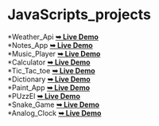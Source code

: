 # JavaScripts_projects
*Weather_Api     <a href="https://sujal0786.github.io/Weather.js/"><strong>➥ Live Demo</strong></a> 
<br>
*Notes_App       <a href="https://sujal0786.github.io/Notes_App.js/"><strong>➥ Live Demo</strong></a>
<br>
*Music_Player    <a href="https://sujal0786.github.io/Music_Player.js/"><strong>➥ Live Demo</strong></a> 
<br>
*Calculator      <a href="https://sujal0786.github.io/Calculator.js/"><strong>➥ Live Demo</strong></a>
<br>
*Tic_Tac_toe     <a href="https://sujal0786.github.io/Tic-tac-toe/"><strong>➥ Live Demo</strong></a>
<br>
*Dictionary      <a href="https://sujal0786.github.io/Dict.js/"><strong>➥ Live Demo</strong></a>
<br>
*Paint_App       <a href="https://sujal0786.github.io/sKetch.js/"><strong>➥ Live Demo</strong></a>
<br>
*PUzzEl          <a href="https://sujal0786.github.io/Puzzel.js/"><strong>➥ Live Demo</strong></a>
<br>
*Snake_Game      <a href="https://sujal0786.github.io/Snake_Game/"><strong>➥ Live Demo</strong></a>
<br>
*Analog_Clock      <a href="https://sujal0786.github.io/Analog.js/"><strong>➥ Live Demo</strong></a>
<br>

